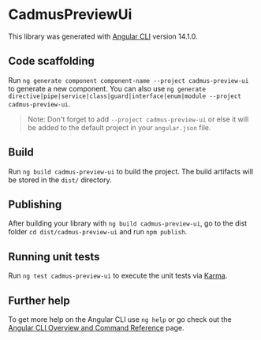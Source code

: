 # CadmusPreviewUi

This library was generated with [Angular CLI](https://github.com/angular/angular-cli) version 14.1.0.

## Code scaffolding

Run `ng generate component component-name --project cadmus-preview-ui` to generate a new component. You can also use `ng generate directive|pipe|service|class|guard|interface|enum|module --project cadmus-preview-ui`.
> Note: Don't forget to add `--project cadmus-preview-ui` or else it will be added to the default project in your `angular.json` file. 

## Build

Run `ng build cadmus-preview-ui` to build the project. The build artifacts will be stored in the `dist/` directory.

## Publishing

After building your library with `ng build cadmus-preview-ui`, go to the dist folder `cd dist/cadmus-preview-ui` and run `npm publish`.

## Running unit tests

Run `ng test cadmus-preview-ui` to execute the unit tests via [Karma](https://karma-runner.github.io).

## Further help

To get more help on the Angular CLI use `ng help` or go check out the [Angular CLI Overview and Command Reference](https://angular.io/cli) page.
